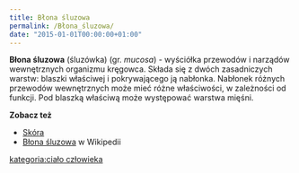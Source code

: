 ```yaml
---
title: Błona śluzowa
permalink: /Błona_śluzowa/
date: "2015-01-01T00:00:00+01:00"
---
```


**Błona śluzowa** (śluzówka) (gr. *mucosa*) - wyściółka przewodów i narządów wewnętrznych organizmu kręgowca. Składa się z dwóch zasadniczych warstw: blaszki właściwej i pokrywającego ją nabłonka. Nabłonek różnych przewodów wewnętrznych może mieć różne właściwości, w zależności od funkcji. Pod blaszką właściwą może występować warstwa mięśni.

**Zobacz też**

-   [Skóra](/atopedia/Skóra "wikilink")
-   [Błona śluzowa](/atopedia/wikipedia:Błona_śluzowa "wikilink") w Wikipedii

[kategoria:ciało człowieka](/atopedia/kategoria:ciało_człowieka "wikilink")